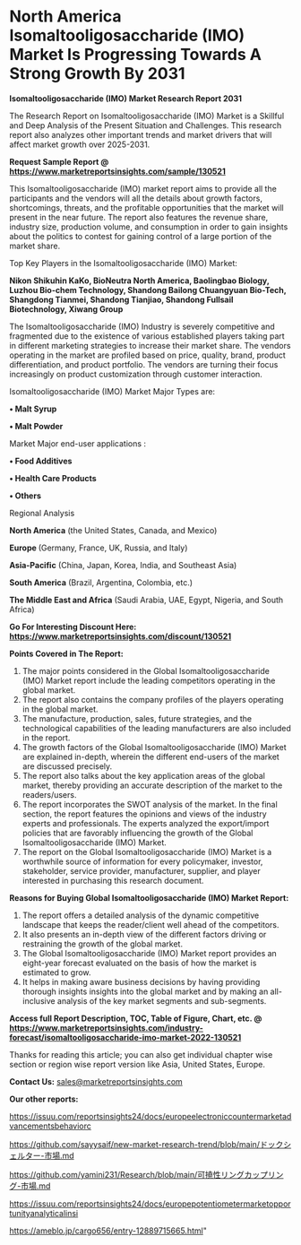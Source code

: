 # North America Isomaltooligosaccharide (IMO) Market Is Progressing Towards A Strong Growth By 2031

<strong>Isomaltooligosaccharide (IMO) Market Research Report 2031</strong>

The Research Report on Isomaltooligosaccharide (IMO) Market is a Skillful and Deep Analysis of the Present Situation and Challenges. This research report also analyzes other important trends and market drivers that will affect market growth over 2025-2031.

<strong>Request Sample Report @ <a href=https://www.marketreportsinsights.com/sample/130521>https://www.marketreportsinsights.com/sample/130521</a></strong>

This Isomaltooligosaccharide (IMO) market report aims to provide all the participants and the vendors will all the details about growth factors, shortcomings, threats, and the profitable opportunities that the market will present in the near future. The report also features the revenue share, industry size, production volume, and consumption in order to gain insights about the politics to contest for gaining control of a large portion of the market share.

Top Key Players in the Isomaltooligosaccharide (IMO) Market:

<strong>Nikon Shikuhin KaKo, BioNeutra North America, Baolingbao Biology, Luzhou Bio-chem Technology, Shandong Bailong Chuangyuan Bio-Tech, Shangdong Tianmei, Shandong Tianjiao, Shandong Fullsail Biotechnology, Xiwang Group</strong>

The Isomaltooligosaccharide (IMO) Industry is severely competitive and fragmented due to the existence of various established players taking part in different marketing strategies to increase their market share. The vendors operating in the market are profiled based on price, quality, brand, product differentiation, and product portfolio. The vendors are turning their focus increasingly on product customization through customer interaction.

Isomaltooligosaccharide (IMO) Market Major Types are:

<strong>• Malt Syrup

• Malt Powder</strong>

Market Major end-user applications :

<strong>• Food Additives

• Health Care Products

• Others</strong>

Regional Analysis

</u><strong><b>North America</b></strong> (the United States, Canada, and Mexico)

<strong><b>Europe </b></strong>(Germany, France, UK, Russia, and Italy)

<strong><b>Asia-Pacific</b></strong> (China, Japan, Korea, India, and Southeast Asia)

<strong><b>South America</b></strong> (Brazil, Argentina, Colombia, etc.)

<strong><b>The Middle East and Africa</b></strong> (Saudi Arabia, UAE, Egypt, Nigeria, and South Africa)

<strong>Go For Interesting Discount Here: <a href=https://www.marketreportsinsights.com/discount/130521>https://www.marketreportsinsights.com/discount/130521</a></strong>

<strong>Points Covered in The Report:</strong>
<ol>
  <li>The major points considered in the Global Isomaltooligosaccharide (IMO) Market report include the leading competitors operating in the global market.</li>
  <li>The report also contains the company profiles of the players operating in the global market.</li>
  <li>The manufacture, production, sales, future strategies, and the technological capabilities of the leading manufacturers are also included in the report.</li>
  <li>The growth factors of the Global Isomaltooligosaccharide (IMO) Market are explained in-depth, wherein the different end-users of the market are discussed precisely.</li>
  <li>The report also talks about the key application areas of the global market, thereby providing an accurate description of the market to the readers/users.</li>
  <li>The report incorporates the SWOT analysis of the market. In the final section, the report features the opinions and views of the industry experts and professionals. The experts analyzed the export/import policies that are favorably influencing the growth of the Global Isomaltooligosaccharide (IMO) Market.</li>
  <li>The report on the Global Isomaltooligosaccharide (IMO) Market is a worthwhile source of information for every policymaker, investor, stakeholder, service provider, manufacturer, supplier, and player interested in purchasing this research document.</li>
</ol>
<strong>Reasons for Buying Global Isomaltooligosaccharide (IMO) Market Report:</strong>

<ol>
  <li>The report offers a detailed analysis of the dynamic competitive landscape that keeps the reader/client well ahead of the competitors.</li>
  <li>It also presents an in-depth view of the different factors driving or restraining the growth of the global market.</li>
  <li>The Global Isomaltooligosaccharide (IMO) Market report provides an eight-year forecast evaluated on the basis of how the market is estimated to grow.</li>
  <li>It helps in making aware business decisions by having providing thorough insights insights into the global market and by making an all-inclusive analysis of the key market segments and sub-segments.</li>
</ol>
<strong>Access full Report Description, TOC, Table of Figure, Chart, etc. @ <a href=https://www.marketreportsinsights.com/industry-forecast/isomaltooligosaccharide-imo-market-2022-130521>https://www.marketreportsinsights.com/industry-forecast/isomaltooligosaccharide-imo-market-2022-130521</a></strong>


Thanks for reading this article; you can also get individual chapter wise section or region wise report version like Asia, United States, Europe.

<strong>Contact Us:</strong>
sales@marketreportsinsights.com

<strong>Our other reports:</strong>

<a href=https://issuu.com/reportsinsights24/docs/europeelectroniccountermarketadvancementsbehaviorc>https://issuu.com/reportsinsights24/docs/europeelectroniccountermarketadvancementsbehaviorc</a>

<a href=https://github.com/sayysaif/new-market-research-trend/blob/main/ドックシェルター-市場.md>https://github.com/sayysaif/new-market-research-trend/blob/main/ドックシェルター-市場.md</a>

<a href=https://github.com/yamini231/Research/blob/main/可撓性リングカップリング-市場.md>https://github.com/yamini231/Research/blob/main/可撓性リングカップリング-市場.md</a>

<a href=https://issuu.com/reportsinsights24/docs/europepotentiometermarketopportunityanalyticalinsi>https://issuu.com/reportsinsights24/docs/europepotentiometermarketopportunityanalyticalinsi</a>

<a href=https://ameblo.jp/cargo656/entry-12889715665.html>https://ameblo.jp/cargo656/entry-12889715665.html</a>"
